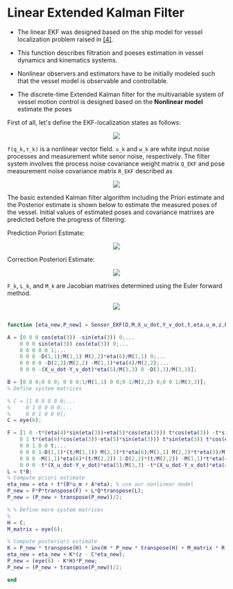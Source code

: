 # Linear Extended Kalman Filter

 - The linear EKF was designed based on the ship model for vessel localization problem raised in [[4]](https://onlinelibrary.wiley.com/doi/book/10.1002/9781119994138). 

 - This function describes filtration and poeses estimation in vessel dynamics and kinematics systems. 
 
 - Nonlinear observers and estimators have to be initially modeled such that the vessel model is observable and controllable. 
 
 - The discrete-time Extended Kalman filter for the multivariable system of vessel motion control is designed based on the **Nonlinear model**  estimate the poses
 
First of all, let's define the EKF-localization states as follows:

<p align="center">
<img src=https://github.com/Thomas-JHR/Unmanned-Surface-Vessel-Studies/blob/main/Tex/ekf1.svg>
</p><p align="center">

```f(q_k,τ_k)``` is a nonlinear vector field. ```ν_k``` and ```w_k``` are white input noise processes and measurement white senor noise, respectively. The filter system involves the process noise covariance weight matrix ```Q_EKF``` and pose measurement noise covariance matrix ```R_EKF``` described as
 
<p align="center">
<img src=https://github.com/Thomas-JHR/Unmanned-Surface-Vessel-Studies/blob/main/Tex/variance_ekf.svg>
</p><p align="center">

The basic extended Kalman filter algorithm including the Priori estimate and the Posterior estimate is shown below to estimate the measured poses of the vessel. Initial values of estimated poses and covariance matrixes are predicted before the progress of filtering:
 
 Prediction Poriori Estimate:
 
 <p align="center">
<img src=https://github.com/Thomas-JHR/Unmanned-Surface-Vessel-Studies/blob/main/Tex/ekf_11.svg>
</p><p align="center">
 
 
 Correction Posteriori Estimate:
 
<p align="center">
<img src= https://github.com/Thomas-JHR/Unmanned-Surface-Vessel-Studies/blob/main/Tex/ekf_12.svg>
</p><p align="center">
 
```F_k```, ```L_k```, and ```M_k``` are Jacobian matrixes determined using the Euler forward method.
 
  <p align="center">
<img src=https://github.com/Thomas-JHR/Unmanned-Surface-Vessel-Studies/blob/main/Tex/ekf_13.svg>
</p><p align="center">
 
 
 ```matlab
 
 function [eta_new,P_new] = Sensor_EKF(D,M,X_u_dot,Y_v_dot,t,eta,u_m,z,R,Q,P)

A = [0 0 0 cos(eta(3)) -sin(eta(3)) 0;...
     0 0 0 sin(eta(3)) cos(eta(3)) 0;...
     0 0 0 0 0 1;...
     0 0 0 -D(1,1)/M(1,1) M(2,2)*eta(6)/M(1,1) 0;...
     0 0 0 0 -D(2,2)/M(2,2) -M(1,1)*eta(4)/M(2,2);...
     0 0 0 -(X_u_dot-Y_v_dot)*eta(5)/M(3,3) 0 -D(3,3)/M(3,3)];
 
B = [0 0 0;0 0 0; 0 0 0;1/M(1,1) 0 0;0 1/M(2,2) 0;0 0 1/M(3,3)]; 
% Define system matrices

% C = [1 0 0 0 0 0;...
%     0 1 0 0 0 0;...
%     0 0 1 0 0 0];
C = eye(6);

F = [1 0 -t*(eta(4)*sin(eta(3))+eta(5)*cos(eta(3))) t*cos(eta(3)) -t*sin(eta(3)) 0;...
     0 1 t*(eta(4)*cos(eta(3))-eta(5)*sin(eta(3))) t*sin(eta(3)) t*cos(eta(3)) 0;...
     0 0 1 0 0 t;...
     0 0 0 1-D(1,1)*(t/M(1,1)) M(2,2)*t*eta(6)/M(1,1) M(2,2)*t*eta(5)/M(1,1);...
     0 0 0 -M(1,1)*eta(6)*(t/M(2,2)) 1-D(2,2)*(t/M(2,2)) -M(1,1)*t*eta(4)/M(2,2);...
     0 0 0 -t*(X_u_dot-Y_v_dot)*eta(5)/M(3,3) -t*(X_u_dot-Y_v_dot)*eta(4)/M(3,3) 1-D(3,3)*(t/M(3,3))];
L = t*B;
% Compute priori estimate
eta_new = eta + t*(B*u_m + A*eta); % use our nonlinear model
P_new = F*P*transpose(F) + L*Q*transpose(L);
P_new = (P_new + transpose(P_new))/2;

% % Define more system matrices
%  
H = C;
M_matrix = eye(6);

% Compute posteriori estimate
K = P_new * transpose(H) * inv(H * P_new * transpose(H) + M_matrix * R * transpose(M_matrix)); 
eta_new = eta_new + K*(z - C*eta_new);
P_new = (eye(6) - K*H)*P_new;
P_new = (P_new + transpose(P_new))/2;

end
 
 ```
 
